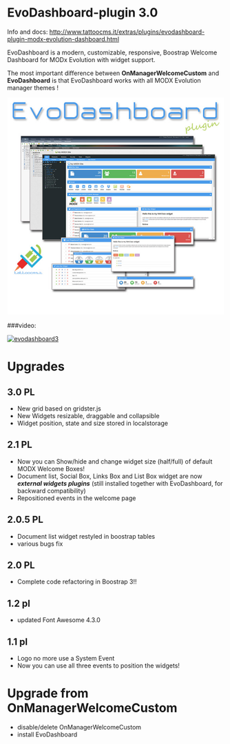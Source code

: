 EvoDashboard-plugin 3.0
===================
Info and docs: http://www.tattoocms.it/extras/plugins/evodashboard-plugin-modx-evolution-dashboard.html

EvoDashboard is a modern, customizable, responsive, Boostrap Welcome Dashboard for MODx Evolution with widget support.

The most important difference between **OnManagerWelcomeCustom** and **EvoDashboard** is that EvoDashboard works with all MODX Evolution manager themes !

![evodashboard](https://raw.githubusercontent.com/Nicola1971/training-materials/master/Images/evodashboard.jpg)

###video:

[![evodashboard3](https://img.youtube.com/vi/pAPXm0dJY_g/0.jpg)](https://www.youtube.com/watch?v=pAPXm0dJY_g)

# Upgrades

## 3.0 PL

* New grid based on gridster.js
* New Widgets resizable, draggable and collapsible
* Widget position, state and size stored in localstorage

## 2.1 PL

* Now you can Show/hide and change widget size (half/full) of default MODX Welcome Boxes!
* Document list, Social Box, Links Box and List Box widget are now ***external widgets plugins*** (still installed together with EvoDashboard, for backward compatibility)
* Repositioned events in the welcome page


## 2.0.5 PL

* Document list widget restyled in boostrap tables
* various bugs fix

## 2.0 PL

* Complete code refactoring in Boostrap 3!!

## 1.2 pl

* updated Font Awesome 4.3.0

## 1.1 pl

* Logo no more use a System Event
* Now you can use all three events to position the widgets!

# Upgrade from OnManagerWelcomeCustom

* disable/delete OnManagerWelcomeCustom
* install EvoDashboard 
